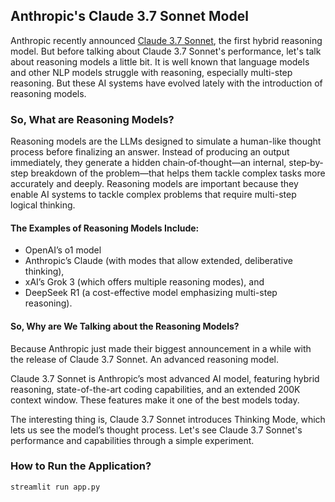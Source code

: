 ## Anthropic's Claude 3.7 Sonnet Model
Anthropic recently announced [Claude 3.7 Sonnet](https://www.anthropic.com/news/claude-3-7-sonnet), the first hybrid reasoning model. 
But before talking about Claude 3.7 Sonnet's performance, let's talk about reasoning models a little bit. 
It is well known that language models and other NLP models struggle with reasoning, especially multi-step reasoning. 
But these AI systems have evolved lately with the introduction of reasoning models. 

### So, What are Reasoning Models? 
Reasoning models are the LLMs designed to simulate a human-like thought process before finalizing an answer. Instead of producing an output immediately, they generate a hidden chain‐of‐thought—an internal, step‐by‐step breakdown of the problem—that helps them tackle complex tasks more accurately and deeply.
Reasoning models are important because they enable AI systems to tackle complex problems that require multi-step logical thinking.

#### The Examples of Reasoning Models Include:
- OpenAI’s o1 model 
- Anthropic’s Claude (with modes that allow extended, deliberative thinking),
- xAI’s Grok 3 (which offers multiple reasoning modes), and
- DeepSeek R1 (a cost-effective model emphasizing multi-step reasoning).

#### So, Why are We Talking about the Reasoning Models? 
Because Anthropic just made their biggest announcement in a while with the release of Claude 3.7 Sonnet. An advanced reasoning model.

Claude 3.7 Sonnet is Anthropic’s most advanced AI model, featuring hybrid reasoning, state-of-the-art coding capabilities, and an extended 200K context window.
These features make it one of the best models today. 

The interesting thing is, Claude 3.7 Sonnet introduces Thinking Mode, which lets us see the model’s thought process. 
Let's see Claude 3.7 Sonnet's performance and capabilities through a simple experiment. 

### How to Run the Application?
`streamlit run app.py`
